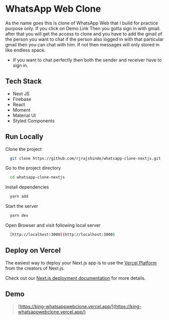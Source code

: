 # WhatsApp Web Clone

As the name goes this is clone of WhatsApp Web that I build for practice purpose only. 
If you click on Demo Link Then you gotta sign in with gmail. after that you will get the access to clone and you have to add the gmail of the person you want to chat if the person also logged in with that particular gmail then you can chat with him. If not then messages will only stored in like endless space. 
- If you want to chat perfectly then both the sender and receiver have to sign in.


## Tech Stack

- Next JS
- Firebase
- React
- Moment
- Material UI
- Styled Components


## Run Locally

Clone the project

```bash
  git clone https://github.com/rjrajshinde/whatsapp-clone-nextjs.git
```

Go to the project directory

```bash
  cd whatsapp-clone-nextjs
```

Install dependencies

```bash
  yarn add
```

Start the server

```bash
  yarn dev
```

Open Browser and visit following local server

```bash
  [http://localhost:3000](http://localhost:3000)
```

## Deploy on Vercel

The easiest way to deploy your Next.js app is to use the [Vercel Platform](https://vercel.com/new?utm_medium=default-template&filter=next.js&utm_source=create-next-app&utm_campaign=create-next-app-readme) from the creators of Next.js.

Check out our [Next.js deployment documentation](https://nextjs.org/docs/deployment) for more details.

## Demo

> [https://king-whatsappwebclone.vercel.app/](https://king-whatsappwebclone.vercel.app/)

